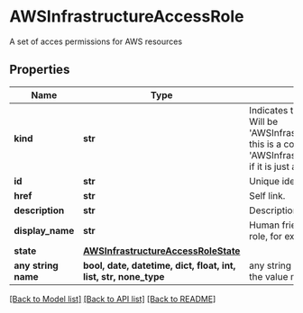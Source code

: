# AWSInfrastructureAccessRole

A set of acces permissions for AWS resources

## Properties
Name | Type | Description | Notes
------------ | ------------- | ------------- | -------------
**kind** | **str** | Indicates the type of this object. Will be &#39;AWSInfrastructureAccessRole&#39; if this is a complete object or &#39;AWSInfrastructureAccessRoleLink&#39; if it is just a link. | [optional]
**id** | **str** | Unique identifier of the object. | [optional]
**href** | **str** | Self link. | [optional]
**description** | **str** | Description of the role. | [optional]
**display_name** | **str** | Human friendly identifier of the role, for example &#x60;Read only&#x60;. | [optional]
**state** | [**AWSInfrastructureAccessRoleState**](AWSInfrastructureAccessRoleState.md) |  | [optional]
**any string name** | **bool, date, datetime, dict, float, int, list, str, none_type** | any string name can be used but the value must be the correct type | [optional]

[[Back to Model list]](../README.md#documentation-for-models) [[Back to API list]](../README.md#documentation-for-api-endpoints) [[Back to README]](../README.md)
